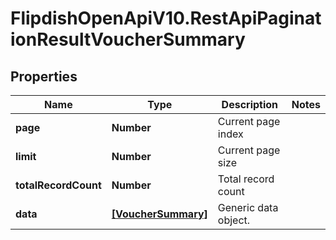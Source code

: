 # FlipdishOpenApiV10.RestApiPaginationResultVoucherSummary

## Properties
Name | Type | Description | Notes
------------ | ------------- | ------------- | -------------
**page** | **Number** | Current page index | 
**limit** | **Number** | Current page size | 
**totalRecordCount** | **Number** | Total record count | 
**data** | [**[VoucherSummary]**](VoucherSummary.md) | Generic data object. | 


